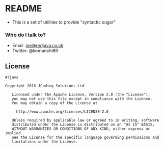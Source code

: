 # README #

* This is a set of utilities to provide "syntactic sugar"

### Who do I talk to? ###

* Email: joe@redjava.co.uk
* Twitter: @komanchi89

## License ##


```
#!java

Copyright 2016 JCoding Solutions Ltd

   Licensed under the Apache License, Version 2.0 (the "License");
   you may not use this file except in compliance with the License.
   You may obtain a copy of the License at

     http://www.apache.org/licenses/LICENSE-2.0

   Unless required by applicable law or agreed to in writing, software
   distributed under the License is distributed on an "AS IS" BASIS,
   WITHOUT WARRANTIES OR CONDITIONS OF ANY KIND, either express or implied.
   See the License for the specific language governing permissions and
   limitations under the License.
```